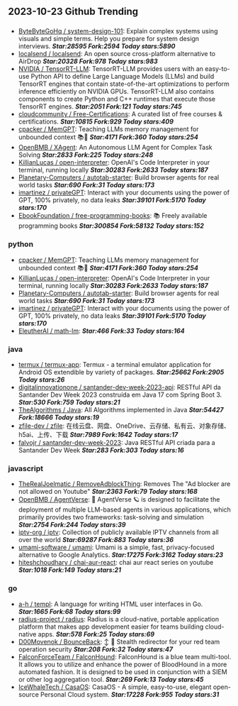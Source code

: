 ## 2023-10-23 Github Trending

### 
* [ByteByteGoHq / system-design-101](https://github.com/ByteByteGoHq/system-design-101): Explain complex systems using visuals and simple terms. Help you prepare for system design interviews. ***Star:28595 Fork:2594 Today stars:5890***
* [localsend / localsend](https://github.com/localsend/localsend): An open source cross-platform alternative to AirDrop ***Star:20328 Fork:978 Today stars:983***
* [NVIDIA / TensorRT-LLM](https://github.com/NVIDIA/TensorRT-LLM): TensorRT-LLM provides users with an easy-to-use Python API to define Large Language Models (LLMs) and build TensorRT engines that contain state-of-the-art optimizations to perform inference efficiently on NVIDIA GPUs. TensorRT-LLM also contains components to create Python and C++ runtimes that execute those TensorRT engines. ***Star:2051 Fork:121 Today stars:745***
* [cloudcommunity / Free-Certifications](https://github.com/cloudcommunity/Free-Certifications): A curated list of free courses & certifications. ***Star:10815 Fork:929 Today stars:409***
* [cpacker / MemGPT](https://github.com/cpacker/MemGPT): Teaching LLMs memory management for unbounded context 📚🦙 ***Star:4171 Fork:360 Today stars:254***
* [OpenBMB / XAgent](https://github.com/OpenBMB/XAgent): An Autonomous LLM Agent for Complex Task Solving ***Star:2833 Fork:225 Today stars:248***
* [KillianLucas / open-interpreter](https://github.com/KillianLucas/open-interpreter): OpenAI's Code Interpreter in your terminal, running locally ***Star:30283 Fork:2633 Today stars:187***
* [Planetary-Computers / autotab-starter](https://github.com/Planetary-Computers/autotab-starter): Build browser agents for real world tasks ***Star:690 Fork:31 Today stars:173***
* [imartinez / privateGPT](https://github.com/imartinez/privateGPT): Interact with your documents using the power of GPT, 100% privately, no data leaks ***Star:39101 Fork:5170 Today stars:170***
* [EbookFoundation / free-programming-books](https://github.com/EbookFoundation/free-programming-books): 📚 Freely available programming books ***Star:300854 Fork:58132 Today stars:152***

### python
* [cpacker / MemGPT](https://github.com/cpacker/MemGPT): Teaching LLMs memory management for unbounded context 📚🦙 ***Star:4171 Fork:360 Today stars:254***
* [KillianLucas / open-interpreter](https://github.com/KillianLucas/open-interpreter): OpenAI's Code Interpreter in your terminal, running locally ***Star:30283 Fork:2633 Today stars:187***
* [Planetary-Computers / autotab-starter](https://github.com/Planetary-Computers/autotab-starter): Build browser agents for real world tasks ***Star:690 Fork:31 Today stars:173***
* [imartinez / privateGPT](https://github.com/imartinez/privateGPT): Interact with your documents using the power of GPT, 100% privately, no data leaks ***Star:39101 Fork:5170 Today stars:170***
* [EleutherAI / math-lm](https://github.com/EleutherAI/math-lm):  ***Star:466 Fork:33 Today stars:164***

### java
* [termux / termux-app](https://github.com/termux/termux-app): Termux - a terminal emulator application for Android OS extendible by variety of packages. ***Star:25662 Fork:2905 Today stars:26***
* [digitalinnovationone / santander-dev-week-2023-api](https://github.com/digitalinnovationone/santander-dev-week-2023-api): RESTful API da Santander Dev Week 2023 construída em Java 17 com Spring Boot 3. ***Star:530 Fork:759 Today stars:21***
* [TheAlgorithms / Java](https://github.com/TheAlgorithms/Java): All Algorithms implemented in Java ***Star:54427 Fork:18666 Today stars:19***
* [zfile-dev / zfile](https://github.com/zfile-dev/zfile): 在线云盘、网盘、OneDrive、云存储、私有云、对象存储、h5ai、上传、下载 ***Star:7989 Fork:1642 Today stars:17***
* [falvojr / santander-dev-week-2023](https://github.com/falvojr/santander-dev-week-2023): Java RESTful API criada para a Santander Dev Week ***Star:283 Fork:303 Today stars:16***

### javascript
* [TheRealJoelmatic / RemoveAdblockThing](https://github.com/TheRealJoelmatic/RemoveAdblockThing): Removes The "Ad blocker are not allowed on Youtube" ***Star:2363 Fork:79 Today stars:168***
* [OpenBMB / AgentVerse](https://github.com/OpenBMB/AgentVerse): 🤖 AgentVerse 🪐 is designed to facilitate the deployment of multiple LLM-based agents in various applications, which primarily provides two frameworks: task-solving and simulation ***Star:2754 Fork:244 Today stars:39***
* [iptv-org / iptv](https://github.com/iptv-org/iptv): Collection of publicly available IPTV channels from all over the world ***Star:69287 Fork:883 Today stars:36***
* [umami-software / umami](https://github.com/umami-software/umami): Umami is a simple, fast, privacy-focused alternative to Google Analytics. ***Star:17275 Fork:3162 Today stars:23***
* [hiteshchoudhary / chai-aur-react](https://github.com/hiteshchoudhary/chai-aur-react): chai aur react series on youtube ***Star:1018 Fork:149 Today stars:21***

### go
* [a-h / templ](https://github.com/a-h/templ): A language for writing HTML user interfaces in Go. ***Star:1665 Fork:68 Today stars:99***
* [radius-project / radius](https://github.com/radius-project/radius): Radius is a cloud-native, portable application platform that makes app development easier for teams building cloud-native apps. ***Star:578 Fork:25 Today stars:69***
* [D00Movenok / BounceBack](https://github.com/D00Movenok/BounceBack): ↕️
🤫 Stealth redirector for your red team operation security ***Star:208 Fork:32 Today stars:47***
* [FalconForceTeam / FalconHound](https://github.com/FalconForceTeam/FalconHound): FalconHound is a blue team multi-tool. It allows you to utilize and enhance the power of BloodHound in a more automated fashion. It is designed to be used in conjunction with a SIEM or other log aggregation tool. ***Star:269 Fork:13 Today stars:45***
* [IceWhaleTech / CasaOS](https://github.com/IceWhaleTech/CasaOS): CasaOS - A simple, easy-to-use, elegant open-source Personal Cloud system. ***Star:17228 Fork:955 Today stars:31***
